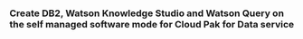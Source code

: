 ### Create DB2, Watson Knowledge Studio and Watson Query on the self managed software mode for Cloud Pak for Data service

